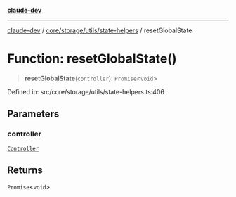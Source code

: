 [**claude-dev**](../../../../../README.md)

***

[claude-dev](../../../../../README.md) / [core/storage/utils/state-helpers](../README.md) / resetGlobalState

# Function: resetGlobalState()

> **resetGlobalState**(`controller`): `Promise`\<`void`\>

Defined in: src/core/storage/utils/state-helpers.ts:406

## Parameters

### controller

[`Controller`](../../../../controller/classes/Controller.md)

## Returns

`Promise`\<`void`\>
